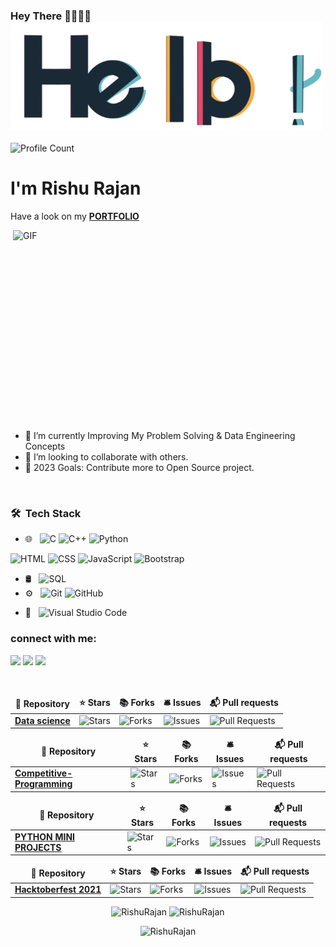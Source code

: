 
### Hey There 👋👩🏾‍💻<img src="https://github.com/RishuRajan/RishuRajan/blob/master/Hello.gif" width="500px">
![Profile Count](https://komarev.com/ghpvc/?username=RishuRajan) 
<!-- [![HitCount](http://hits.dwyl.com/RishuRajan/RishuRajan/RishuRajan.svg)](http://hits.dwyl.com/RishuRajan/RisuRajan/RishuRajan) -->

 
<p align="center"> <h1> I'm Rishu Rajan &emsp;</h1></p>
<p>Have a look on my <strong> <a href = "https://rishurajan.github.io/NewPortfolio.github.io/index.html">PORTFOLIO </a></strong> </p>
 <img align="right" alt="GIF" src="https://github.com/RishuRajan/RishuRajan/blob/master/new_image_2023.gif+?raw=true" width="500" height="320" />
  
  <!--🔭 I’m currently working on Data Engineering Projects-->
- 🌱 I’m currently Improving My Problem Solving & Data Engineering Concepts
- 👯 I’m looking to collaborate with others.
- 🥅 2023 Goals: Contribute more to Open Source project.
<br />


### 🛠 &nbsp;Tech Stack

- 🌐 &nbsp;
  ![C](https://img.shields.io/badge/-C%20Language-333333?style=flat&logo=c)
  ![C++](https://img.shields.io/badge/-C++%20-333333?style=flat&logo=c++)
  ![Python](https://img.shields.io/badge/-Python%20-333333?style=flat&logo=python)
 <!-- ![Django](https://img.shields.io/badge/-Django%20-333333?style=flat&logo=django) -->
  ![HTML](https://img.shields.io/badge/-HTML-333333?style=flat&logo=HTML5)
  ![CSS](https://img.shields.io/badge/-CSS-333333?style=flat&logo=CSS3&logoColor=1572B6)
  ![JavaScript](https://img.shields.io/badge/-JavaScript-333333?style=flat&logo=javascript)
  ![Bootstrap](https://img.shields.io/badge/-Bootstrap-333333?style=flat&logo=bootstrap&logoColor=563D7C)
 <!-- ![Node.js](https://img.shields.io/badge/-Node.js-333333?style=flat&logo=node.js)
  ![React](https://img.shields.io/badge/-React-333333?style=flat&logo=react)
  ![Express](https://img.shields.io/badge/-Express%20-333333?style=flat&logo=express) -->
- 🛢 &nbsp;
 ![SQL](https://img.shields.io/badge/-SQL-333333?style=flat&logo=sql) 
- ⚙️ &nbsp;
  ![Git](https://img.shields.io/badge/-Git-333333?style=flat&logo=git)
  ![GitHub](https://img.shields.io/badge/-GitHub-333333?style=flat&logo=github)
 <!-- ![Markdown](https://img.shields.io/badge/-Markdown-333333?style=flat&logo=markdown) -->
- 🔧 &nbsp;
  ![Visual Studio Code](https://img.shields.io/badge/-Visual%20Studio%20Code-333333?style=flat&logo=visual-studio-code&logoColor=007ACC)


### connect with me:
	
[![](https://img.shields.io/badge/LinkedIn-rishurajan-blue)](https://www.linkedin.com/in/rishu-r-512007156/)
[![](https://img.shields.io/badge/Gmail-rishurajan57-red)](mailto:rishurajan57@gmail.com)
[![](https://img.shields.io/badge/hackerearth-rishurajan82-brightgreen)](https://www.hackerearth.com/@rishurajan82)
<!-- [![](https://img.shields.io/badge/Codechef-rishu82-brightgreen)](https://www.codechef.com/users/rishu82) -->

	
<br>
<table>
  <thead align="center">
    <tr border: none;>
      <td><b>🎁 Repository</b></td>
      <td><b>⭐ Stars</b></td>
      <td><b>📚 Forks</b></td>
      <td><b>🛎 Issues</b></td>
      <td><b>📬 Pull requests</b></td>
    </tr>
  </thead>
  <tbody>
    <tr>
	<td><a href="https://github.com/RishuRajan/Data-Science"><b>Data science</b></a></td>
	<td><img alt="Stars" src="https://img.shields.io/github/stars/RishuRajan/Data-Science?style=flat-square&labelColor=343b41"/></td>
	<td><img alt="Forks" src="https://img.shields.io/github/forks/RishuRajan/Data-Science?style=flat-square&labelColor=343b41"/></td>
	<td><img alt="Issues" src="https://img.shields.io/github/issues/RishuRajan/Data-Science?style=flat-square&labelColor=343b41"/></td>
	<td><img alt="Pull Requests" src="https://img.shields.io/github/issues-pr/RishuRajan/Data-Science?style=flat-square&labelColor=343b41"/></td>
    </tr>
  </tbody>
</table>

<table>
  <thead align="center">
    <tr border: none;>
      <td><b>🎁 Repository</b></td>
      <td><b>⭐ Stars</b></td>
      <td><b>📚 Forks</b></td>
      <td><b>🛎 Issues</b></td>
      <td><b>📬 Pull requests</b></td>
    </tr>
  </thead>
  <tbody>

<tr>
	<td><a href="https://github.com/RishuRajan/Data-Structure-And-Algorithm-with-Competitive-Programming"><b>Competitive-Programming</b></a></td>
	<td><img alt="Stars" src="https://img.shields.io/github/stars/RishuRajan/CompetitiveProgramming?style=flat-square&labelColor=343b41"/></td>
	<td><img alt="Forks" src="https://img.shields.io/github/forks/RishuRajan/CompetitiveProgramming?style=flat-square&labelColor=343b41"/></td>
	<td><img alt="Issues" src="https://img.shields.io/github/issues/RishuRajan/CompetitiveProgramming?style=flat-square&labelColor=343b41"/></td>
	<td><img alt="Pull Requests" src="https://img.shields.io/github/issues-pr/RishuRajan/CompetitiveProgramming?style=flat-square&labelColor=343b41"/></td>
    </tr>
     </thead>
  </tbody>
  </table>
  
  <table>
  <thead align="center">
    <tr border: none;>
      <td><b>🎁 Repository</b></td>
      <td><b>⭐ Stars</b></td>
      <td><b>📚 Forks</b></td>
      <td><b>🛎 Issues</b></td>
      <td><b>📬 Pull requests</b></td>
    </tr>
  </thead>
  <tbody>
    <tr>
	<td><a href="https://github.com/RishuRajan/Python-And-Python-Projects"><b>PYTHON MINI PROJECTS</b></a></td>
	<td><img alt="Stars" src="https://img.shields.io/github/stars/RishuRajan/Python-And-Python-Projects?style=flat-square&labelColor=343b41"/></td>
	<td><img alt="Forks" src="https://img.shields.io/github/forks/RishuRajan/Python-And-Python-Projects?style=flat-square&labelColor=343b41"/></td>
	<td><img alt="Issues" src="https://img.shields.io/github/issues/RishuRajan/Python-And-Python-Projects?style=flat-square&labelColor=343b41"/></td>
	<td><img alt="Pull Requests" src="https://img.shields.io/github/issues-pr/RishuRajan/Python-And-Python-Projects?style=flat-square&labelColor=343b41"/></td>
    </tr>
  </tbody>
</table>

<table>
  <thead align="center">
    <tr border: none;>
      <td><b>🎁 Repository</b></td>
      <td><b>⭐ Stars</b></td>
      <td><b>📚 Forks</b></td>
      <td><b>🛎 Issues</b></td>
      <td><b>📬 Pull requests</b></td>
    </tr>
  </thead>
  <tbody>

<tr>
	<td><a href="https://github.com/RishuRajan/Hacktoberfest_2021"><b>Hacktoberfest 2021</b></a></td>
	<td><img alt="Stars" src="https://img.shields.io/github/stars/RishuRajan/Hacktoberfest_2021?style=flat-square&labelColor=343b41"/></td>
	<td><img alt="Forks" src="https://img.shields.io/github/forks/RishuRajan/Hacktoberfest_2021?style=flat-square&labelColor=343b41"/></td>
	<td><img alt="Issues" src="https://img.shields.io/github/issues/RishuRajan/Hacktoberfest_2021?style=flat-square&labelColor=343b41"/></td>
	<td><img alt="Pull Requests" src="https://img.shields.io/github/issues-pr/RishuRajan/Hacktoberfest_2021?style=flat-square&labelColor=343b41"/></td>
    </tr>
     </thead>
  </tbody>
  </table>

<!--
<p align="center">

<img src="https://github-profile-trophy.vercel.app/?username=RishuRajan&theme=light">

<img width="150px" src="https://camo.githubusercontent.com/f991b3432f988f2fe400e8134cdbeccc72d3e668/68747470733a2f2f7265732e636c6f7564696e6172792e636f6d2f646576706f73742f696d6167652f66657463682f732d2d3373526c393931582d2d2f68747470733a2f2f6769746875622e636f6d2f6e70656e7472656c2f6f63746f636c697070792f626c6f622f6d61737465722f676966732f74656e7461636c65732e67696625334672617725334474727565">
</p>
-->





<p align="center"> <img src="https://github-readme-stats.vercel.app/api?username=RishuRajan&show_icons=true&hide_border=true&theme=tokyonight" alt="RishuRajan" />  <img src="https://github-readme-streak-stats.herokuapp.com/?user=RishuRajan&hide_border=true&theme=tokyonight" alt="RishuRajan" /> </p>
<p align="center"> <img src="https://activity-graph.herokuapp.com/graph?username=RishuRajan&bg_color=1F222E&color=F8D866&line=F85D7F&point=FFFFFF&hide_border=false" alt="RishuRajan" /> </p>
<br>

<!--
<img height="120" alt="Thanks for visiting me" width="100%" src="https://raw.githubusercontent.com/BrunnerLivio/brunnerlivio/master/images/marquee.svg" />


## 😎Snake Enjoying 2021 Contributions of Github
## <img src="https://github.com/RishuRajan/RishuRajan/blob/master/Rishu_Rajan_Contribution_2021.svg" width="1000px">
-->


